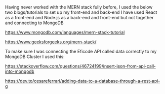 
Having never worked with the MERN stack fully before, I used the below two blogs/tutorials to set up my front-end and back-end
I have used React as a front-end and Node.js as a back-end and front-end but not together and connecting to MongoDB

https://www.mongodb.com/languages/mern-stack-tutorial

https://www.geeksforgeeks.org/mern-stack/

To make sure I was connecting the Eficode API called data correctly to my MongoDB Cluster I used this:

https://stackoverflow.com/questions/46724199/insert-json-from-api-call-into-mongodb

https://dev.to/cesareferrari/adding-data-to-a-database-through-a-rest-api-g